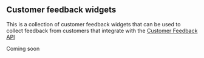## Customer feedback widgets
This is a collection of customer feedback widgets that can be used to collect feedback from customers that integrate with the [Customer Feedback API](https://floatie.io)

Coming soon
